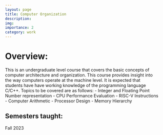 ```yaml
---
layout: page
title: Computer Organization
description: 
img: 
importance: 2
category: work
---
```


<h1>Overview:</h1>
This is an undergraduate level course that covers the basic concepts of computer architecture and
organization. This course provides insight into the way computers operate at the machine level.
It is expected that students have have working knowledge of the programming language C/C++.
Topics to be covered are as follows:
- Integer and Floating Point Number representation
- CPU Performance Evaluation
- RISC-V Instructions
- Computer Arithmetic
- Processor Design
- Memory Hierarchy

<h2>Semesters taught:</h2>
Fall 2023
